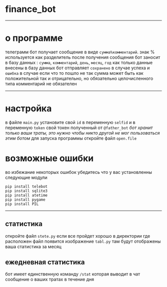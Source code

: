 # finance_bot
_________________________
о программе
==============

телеграмм бот получает сообщение в виде `сумма%комментарий`.
знак % используется как разделитель
после получения сообщения бот заносит в базу данных : `сумма`, `комментарий`, `день`, `месяц`, `год`
как только данные внесены в базу данных бот отправляет `сохранено` в случае успеха и `ошибка` в случае если что то пошло не так
сумма может быть как положительной так и отрицательно, но обязательно целочисленного типа
комментарий не обязателен
_______________________________
настройка
========
в файле `main.py` установите свой `id` в переменную `selfid` и в переменную `token` свой токен полученный от `@father_bot`
_*бот хранит только ваши траты, это нужно чтобы никто другой не мог пользоваться этим ботом*_
для запуска программы откройте файл `open.file`

возможные ошибки
================
во избежание некоторых ошибок убедитесь что у вас установленны следующие модули
```Batchfile
pip install telebot
pip install sqlite3
pip install atetime
pip install pygame
pip install PIL 
```
_______________________
статистика
----------
откройте файл `stete.py` если все пройдет хорошо в директории где расположен файл появится изображение `tabl.py` там будут отображены ваша статистика за месяц

ежедневная статистика
---------------------
бот имеет единственную команду `/stat` которая выводит в чат сообщение о ваших тратах в течение дня
